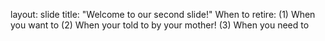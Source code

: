 layout: slide
title: "Welcome to our second slide!"
When to retire:
(1) When you want to
(2) When your told to by your mother!
(3) When you need to
